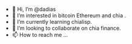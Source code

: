 - 👋 Hi, I’m @dadias
- 👀 I’m interested in bitcoin Ethereum and chia .
- 🌱 I’m currently learning chialisp.
- 💞️ I’m looking to collaborate on chia finance.
- 📫 How to reach me ...

<!---
dadias/dadias is a ✨ special ✨ repository because its `README.md` (this file) appears on your GitHub profile.
You can click the Preview link to take a look at your changes.
--->
